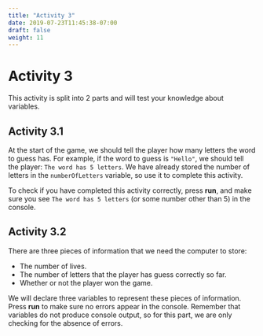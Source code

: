 ```yaml
---
title: "Activity 3"
date: 2019-07-23T11:45:38-07:00
draft: false
weight: 11
---
```


# Activity 3

This activity is split into 2 parts and will test your knowledge about variables.

## Activity 3.1

At the start of the game, we should tell the player how many letters the word to guess has. For example, if the word to guess is `"Hello"`, we should tell the player: `The word has 5 letters`. We have already stored the number of letters in the `numberOfLetters` variable, so use it to complete this activity.

To check if you have completed this activity correctly, press **run**, and make sure you see `The word has 5 letters` (or some number other than 5) in the console.

## Activity 3.2

There are three pieces of information that we need the computer to store:

- The number of lives.
- The number of letters that the player has guess correctly so far.
- Whether or not the player won the game.

We will declare three variables to represent these pieces of information. Press **run** to make sure no errors appear in the console. Remember that variables do not produce console output, so for this part, we are only checking for the absence of errors.
